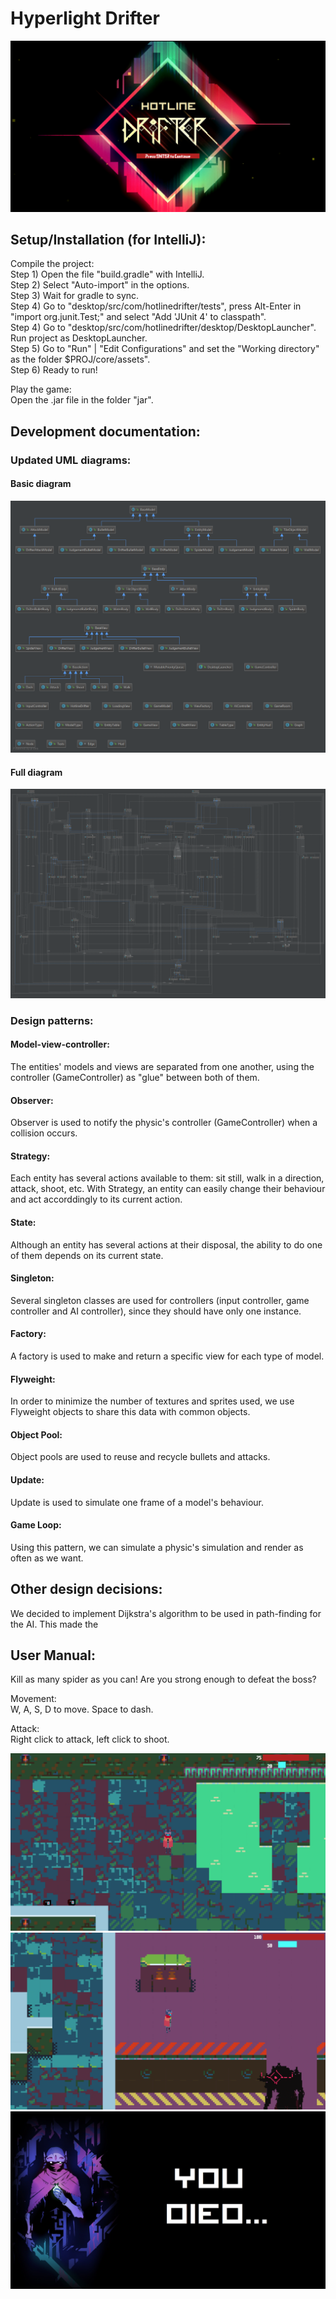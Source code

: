 # Hyperlight Drifter

![LoadingScreen](/screenshots/LoadingScreen.png)

## Setup/Installation (for IntelliJ):

Compile the project:  
Step 1) Open the file "build.gradle" with IntelliJ.  
Step 2) Select "Auto-import" in the options.  
Step 3) Wait for gradle to sync.  
Step 4) Go to "desktop/src/com/hotlinedrifter/tests", press Alt-Enter in "import org.junit.Test;" and select "Add 'JUnit 4' to classpath".  
Step 4) Go to "desktop/src/com/hotlinedrifter/desktop/DesktopLauncher". Run project as DesktopLauncher.  
Step 5) Go to "Run" | "Edit Configurations" and set the "Working directory" as the folder $PROJ/core/assets".  
Step 6) Ready to run!  

Play the game:  
Open the .jar file in the folder "jar".

## Development documentation:

### Updated UML diagrams:

#### Basic diagram
![BasicDiagram](/uml/basic_uml.png)

#### Full diagram
![FullDiagram](/uml/full_uml.png)

### Design patterns:

#### Model-view-controller:
The entities' models and views are separated from one another, using the controller (GameController) as "glue" between both of them.

#### Observer:
Observer is used to notify the physic's controller (GameController) when a collision occurs.

#### Strategy:
Each entity has several actions available to them: sit still, walk in a direction, attack, shoot, etc. With Strategy, an entity can easily change their behaviour and act accorddingly to its current action.

#### State:
Although an entity has several actions at their disposal, the ability to do one of them depends on its current state.

#### Singleton:
Several singleton classes are used for controllers (input controller, game controller and AI controller), since they should have only one instance.

#### Factory:
A factory is used to make and return a specific view for each type of model.

#### Flyweight:
In order to minimize the number of textures and sprites used, we use Flyweight objects to share this data with common objects.  

#### Object Pool:
Object pools are used to reuse and recycle bullets and attacks.

#### Update:
Update is used to simulate one frame of a model's behaviour.

#### Game Loop:
Using this pattern, we can simulate a physic's simulation and render as often as we want.

## Other design decisions:
We decided to implement Dijkstra's algorithm to be used in path-finding for the AI. This made the

## User Manual:

Kill as many spider as you can! Are you strong enough to defeat the boss?  

Movement:  
W, A, S, D to move. Space to dash.  

Attack:  
Right click to attack, left click to shoot.  

![GameScreen](/screenshots/GameScreen.png)
![GameScreen2](/screenshots/GameScreen2.png)
![DeathScreen](/screenshots/DeathScreen.png)

